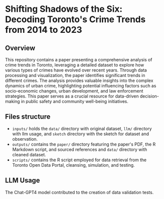 # Shifting Shadows of the Six: Decoding Toronto's Crime Trends from 2014 to 2023

## Overview
This repository contains a paper presenting a comprehensive analysis of crime trends in Toronto, leveraging a detailed dataset to explore how various types of crimes have evolved over recent years. Through data processing and visualization, the paper identifies significant trends in different crimes. The analysis provides valuable insights into the complex dynamics of urban crime, highlighting potential influencing factors such as socio-economic changes, urban development, and law enforcement strategies. This paper serves as a crucial resource for data-driven decision-making in public safety and community well-being initiatives.

## Files structure
- `inputs/` holds the `data/` directory with original dataset, `llm/` directory with llm usage, and `sketch` directory with the sketch for dataset and observation.
- `outputs/` contains the `paper/` directory featuring the paper's PDF, the R Markdown script, and sourced references and `data/` directory with cleaned dataset.
- `scripts/` contains the R script employed for data retrieval from the Toronto Open Data Portal, cleansing, simulation, and testing.

## LLM Usage
The Chat-GPT4 model contributed to the creation of data validation tests.